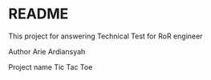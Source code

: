 # README

This project for answering Technical Test for RoR engineer

Author
Arie Ardiansyah

Project name
Tic Tac Toe


